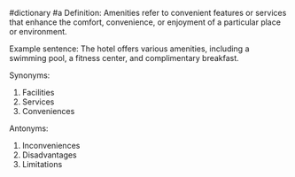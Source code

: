 #dictionary #a 
Definition: Amenities refer to convenient features or services that enhance the comfort, convenience, or enjoyment of a particular place or environment.

Example sentence: The hotel offers various amenities, including a swimming pool, a fitness center, and complimentary breakfast.

Synonyms:
1. Facilities
2. Services
3. Conveniences

Antonyms:
1. Inconveniences
2. Disadvantages
3. Limitations